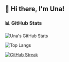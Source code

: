 ## 👋 Hi there, I'm Una!

### 📊 GitHub Stats

<!-- Stats Card -->
![Una's GitHub Stats](https://github-readme-stats.vercel.app/api?username=MafruhatulUnaefah&show_icons=true&theme=tokyonight)

<!-- Top Languages -->
![Top Langs](https://github-readme-stats.vercel.app/api/top-langs/?username=MafruhatulUnaefah&layout=compact&theme=tokyonight)

<!-- GitHub Streak -->
[![GitHub Streak](https://streak-stats.demolab.com?user=MafruhatulUnaefah&theme=tokyonight)](https://git.io/streak-stats)
